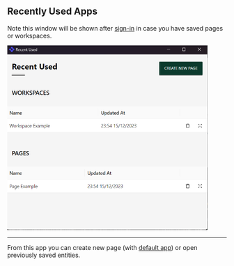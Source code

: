 ## Recently Used Apps

Note this window will be shown after [sign-in](./SIGN_IN.md) in case you have saved pages or workspaces.

<img src="./images/recent.png" width="460"/>

---

From this app you can create new page (with [default app](./DEFAULT_APP.md)) or open previously saved entities.
